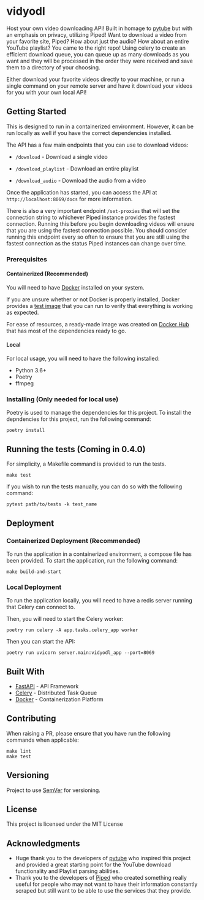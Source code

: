 # vidyodl

Host your own video downloading API! Built in homage to [pytube](https://github.com/pytube/pytube) but with an emphasis on privacy, utilizing Piped! Want to download a video from your favorite site, Piped? How about just the audio? How about an entire YouTube playlist? You came to the right repo! Using celery to create an efficient download queue, you can queue up as many downloads as you want and they will be processed in the order they were received and save them to a directory of your choosing.

Either download your favorite videos directly to your machine, or run a single command on your remote server and have it download your videos for you with your own local API!

## Getting Started

This is designed to run in a containerized environment. However, it can be run locally as well if you have the correct dependencies installed.

The API has a few main endpoints that you can use to download videos:

* `/download` - Download a single video

* `/download_playlist` - Download an entire playlist

* `/download_audio` - Download the audio from a video

Once the application has started, you can access the API at `http://localhost:8069/docs` for more information.

There is also a very important endpoint `/set-proxies` that will set the connection string to whichever Piped instance provides the fastest connection. Running this before you begin downloading videos will ensure that you are using the fastest connection possible. You should consider running this endpoint every so often to ensure that you are still using the fastest connection as the status Piped instances can change over time.

### Prerequisites

#### Containerized (Recommended)

You will need to have [Docker](https://docs.docker.com/get-docker/) installed on your system.

If you are unsure whether or not Docker is properly installed, Docker provides a [test image](https://hub.docker.com/_/hello-world) that you can run to verify that everything is working as expected.

For ease of resources, a ready-made image was created on [Docker Hub](https://hub.docker.com/repository/docker/kovarcodes/bullseye-poetry/general) that has most of the dependencies ready to go.

#### Local

For local usage, you will need to have the following installed:

* Python 3.6+
* Poetry
* ffmpeg

### Installing (Only needed for local use)

Poetry is used to manage the dependencies for this project. To install the depndencies for this project, run the following command:

```shell
poetry install
```

## Running the tests (Coming in 0.4.0)

For simplicity, a Makefile command is provided to run the tests.

```shell
make test
```

if you wish to run the tests manually, you can do so with the following command:

```shell
pytest path/to/tests -k test_name
```

## Deployment


### Containerized Deployment (Recommended)

To run the application in a containerized environment, a compose file has been provided. To start the application, run the following command:

```shell
make build-and-start
```

### Local Deployment

To run the application locally, you will need to have a redis server running that Celery can connect to.

Then, you will need to start the Celery worker:

```shell
poetry run celery -A app.tasks.celery_app worker
```

Then you can start the API:

```shell
poetry run uvicorn server.main:vidyodl_app --port=8069
```

## Built With

* [FastAPI](https://fastapi.tiangolo.com/) - API Framework
* [Celery](https://docs.celeryproject.org/en/stable/) - Distributed Task Queue
* [Docker](https://www.docker.com/) - Containerization Platform

## Contributing

When raising a PR, please ensure that you have run the following commands when applicable:

```shell
make lint
make test
```

## Versioning

Project to use [SemVer](http://semver.org/) for versioning.

## License

This project is licensed under the MIT License

## Acknowledgments

* Huge thank you to the developers of [pytube](https://github.com/pytube/pytube) who inspired this project and provided a great starting point for the YouTube download functionality and Playlist parsing abilities.
* Thank you to the developers of [Piped](https://github.com/TeamPiped/Piped/tree/master) who created something really useful for people who may not want to have their information constantly scraped but still want to be able to use the services that they provide.
